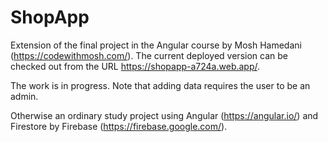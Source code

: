 # ShopApp

Extension of the final project in the Angular course by Mosh Hamedani (https://codewithmosh.com/). The current deployed version can be checked out from the URL https://shopapp-a724a.web.app/.

The work is in progress. Note that adding data requires the user to be an admin.

Otherwise an ordinary study project using Angular (https://angular.io/) and Firestore by Firebase (https://firebase.google.com/).
